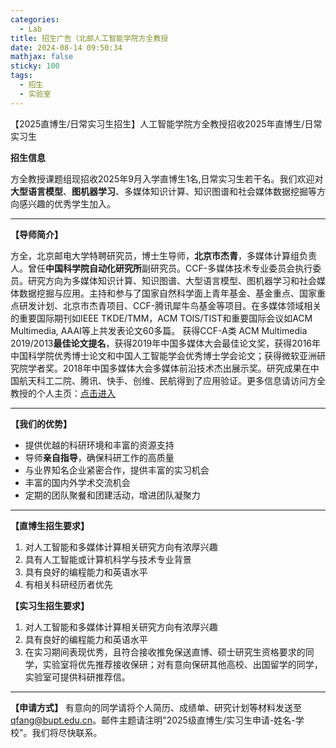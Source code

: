 ```yaml
---
categories:
  - Lab
title: 招生广告（北邮人工智能学院方全教授
date: 2024-08-14 09:50:34
mathjax: false
sticky: 100
tags:
  - 招生
  - 实验室
---
```




【2025直博生/日常实习生招生】人工智能学院方全教授招收2025年直博生/日常实习生  

**招生信息**

方全教授课题组现招收2025年9月入学直博生1名,日常实习生若干名。我们欢迎对**大型语言模型**、**图机器学习**、多媒体知识计算、知识图谱和社会媒体数据挖掘等方向感兴趣的优秀学生加入。

---
**【导师简介】**

方全，北京邮电大学特聘研究员，博士生导师，**北京市杰青**，多媒体计算组负责人。曾任**中国科学院自动化研究所**副研究员。CCF-多媒体技术专业委员会执行委员。研究方向为多媒体知识计算、知识图谱、大型语言模型、图机器学习和社会媒体数据挖掘与应用。主持和参与了国家自然科学面上青年基金、基金重点、国家重点研发计划、北京市杰青项目、CCF-腾讯犀牛鸟基金等项目。在多媒体领域相关的重要国际期刊如IEEE TKDE/TMM，ACM  TOIS/TIST和重要国际会议如ACM Multimedia, AAAI等上共发表论文60多篇。 获得CCF-A类 ACM Multimedia 2019/2013**最佳论文提名**，获得2019年中国多媒体大会最佳论文奖，获得2016年中国科学院优秀博士论文和中国人工智能学会优秀博士学会论文；获得微软亚洲研究院学者奖。2018年中国多媒体大会多媒体前沿技术杰出展示奖。研究成果在中国航天科工二院、腾讯、快手、创维、民航得到了应用验证。更多信息请访问方全教授的个人主页：[点击进入](https://teacher.bupt.edu.cn/fangquan/zh_CN/index.htm)

---
**【我们的优势】**

- 提供优越的科研环境和丰富的资源支持
- 导师**亲自指导**，确保科研工作的高质量
- 与业界知名企业紧密合作，提供丰富的实习机会
- 丰富的国内外学术交流机会
- 定期的团队聚餐和团建活动，增进团队凝聚力
---
**【直博生招生要求】**

1. 对人工智能和多媒体计算相关研究方向有浓厚兴趣
2. 具有人工智能或计算机科学与技术专业背景
3. 具有良好的编程能力和英语水平
4. 有相关科研经历者优先

**【实习生招生要求】**

1. 对人工智能和多媒体计算相关研究方向有浓厚兴趣
2. 具有良好的编程能力和英语水平
3. 在实习期间表现优秀，且符合接收推免保送直博、硕士研究生资格要求的同学，实验室将优先推荐接收保研；对有意向保研其他高校、出国留学的同学，实验室可提供科研推荐信。
---
**【申请方式】**
有意向的同学请将个人简历、成绩单、研究计划等材料发送至[qfang@bupt.edu.cn](mailto:qfang@bupt.edu.cn)。邮件主题请注明"2025级直博生/实习生申请-姓名-学校"。我们将尽快联系。
